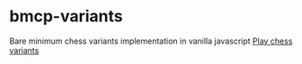 # bmcp-variants
Bare minimum chess variants implementation in vanilla javascript
<a href="https://maksimkorzh.github.io/bmcp-variants/">Play chess variants</a>
